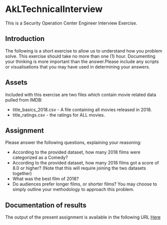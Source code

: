 # AkLTechnicalInterview
This is a Security Operation Center Engineer Interview Exercise.
## Introduction
The following is a short exercise to allow us to understand how you problem solve.  This exercise should take no more than one (1) hour.  Documenting your thinking is more important than the answer.Please include any scripts or visualisations that you may have used in determining your answers.
## Assets
Included with this exercise are two files which contain movie related data pulled from IMDB:
- title_basics_2018.csv - A file containing all movies released in 2018.
- title_ratings.csv - the ratings for ALL movies.

## Assignment
Please answer the following questions, explaining your reasoning:
- According to the provided dataset, how many 2018 films were categorized as a Comedy? 
- According to the provided dataset, how many 2018 films got a score of 8.0 or higher?  (Note that this will require joining the two datasets together)
- What was the best film of 2018?
- Do audiences prefer longer films, or shorter films?  You may choose to simply outline your methodology to approach this problem.

## Documentation of results
The output of the present assignment is available in the following URL [Here](https://github.com/KaiserinDerWelt/AkLTechnicalInterview/blob/KaiserinDerWelt-patch-1/ResultsSOCEng.pdf)

